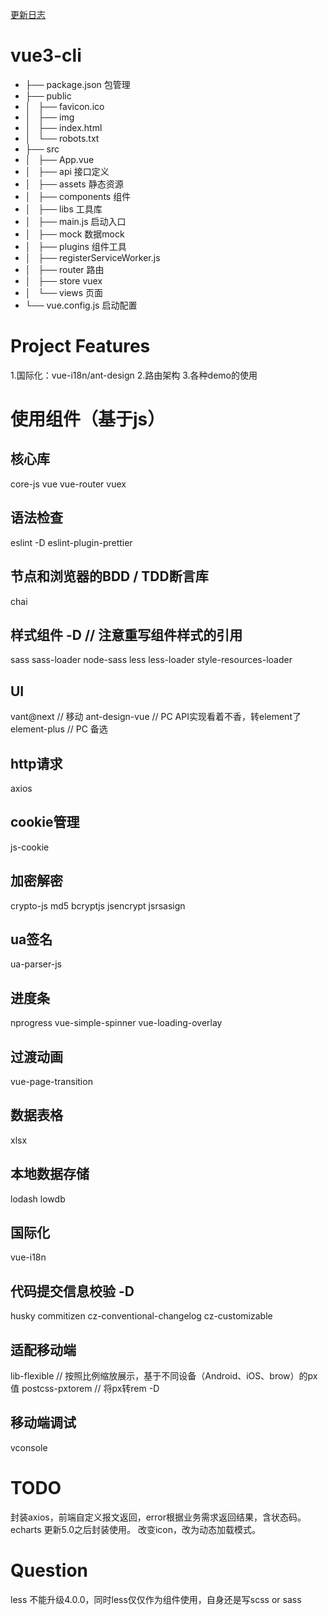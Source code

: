 [更新日志](./Version.md)

# vue3-cli
- ├── package.json 包管理
- ├── public
- │   ├── favicon.ico
- │   ├── img
- │   ├── index.html
- │   └── robots.txt
- ├── src
- │   ├── App.vue
- │   ├── api 接口定义
- │   ├── assets 静态资源
- │   ├── components 组件
- │   ├── libs 工具库
- │   ├── main.js 启动入口
- │   ├── mock 数据mock
- │   ├── plugins 组件工具
- │   ├── registerServiceWorker.js
- │   ├── router 路由
- │   ├── store vuex
- │   └── views 页面
- └── vue.config.js 启动配置

# Project Features
1.国际化：vue-i18n/ant-design
2.路由架构
3.各种demo的使用

# 使用组件（基于js）
## 核心库
core-js
vue
vue-router
vuex

## 语法检查
eslint -D
eslint-plugin-prettier

## 节点和浏览器的BDD / TDD断言库
chai

## 样式组件 -D // 注意重写组件样式的引用
sass sass-loader node-sass
less less-loader style-resources-loader

## UI
vant@next // 移动
ant-design-vue // PC API实现看着不香，转element了
element-plus // PC 备选

## http请求
axios

## cookie管理
js-cookie

## 加密解密
crypto-js
md5
bcryptjs
jsencrypt
jsrsasign

## ua签名
ua-parser-js

## 进度条
nprogress
vue-simple-spinner
vue-loading-overlay

## 过渡动画
vue-page-transition

## 数据表格
xlsx

## 本地数据存储
lodash
lowdb

## 国际化
vue-i18n

## 代码提交信息校验 -D
husky
commitizen
cz-conventional-changelog
cz-customizable


## 适配移动端
lib-flexible // 按照比例缩放展示，基于不同设备（Android、iOS、brow）的px值
postcss-pxtorem // 将px转rem -D

## 移动端调试
vconsole

# TODO
封装axios，前端自定义报文返回，error根据业务需求返回结果，含状态码。
echarts 更新5.0之后封装使用。
改变icon，改为动态加载模式。

# Question
less 不能升级4.0.0，同时less仅仅作为组件使用，自身还是写scss or sass

